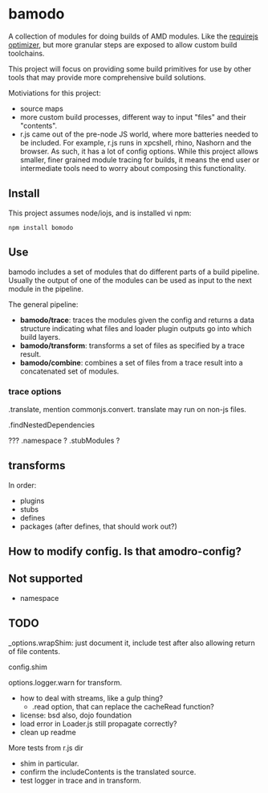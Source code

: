 # bamodo

A collection of modules for doing builds of AMD modules. Like the [requirejs optimizer](http://requirejs.org/docs/optimization.html), but more granular steps are exposed to allow custom build toolchains.

This project will focus on providing some build primitives for use by other tools that may provide more comprehensive build solutions.

Motiviations for this project:

* source maps
* more custom build processes, different way to input "files" and their "contents".
* r.js came out of the pre-node JS world, where more batteries needed to be included. For example, r.js runs in xpcshell, rhino, Nashorn and the browser.
As such, it has a lot of config options. While this project allows smaller, finer grained module tracing for builds, it means the end user or intermediate tools need to worry about composing this functionality.

## Install

This project assumes node/iojs, and is installed vi npm:

    npm install bomodo

## Use

bamodo includes a set of modules that do different parts of a build pipeline. Usually the output of one of the modules can be used as input to the next module in the pipeline.

The general pipeline:

* **bamodo/trace**: traces the modules given the config and returns a data structure indicating what files and loader plugin outputs go into which build layers.
* **bamodo/transform**: transforms a set of files as specified by a trace result.
* **bamodo/combine**: combines a set of files from a trace result into a concatenated set of modules.

### trace options

.translate, mention commonjs.convert. translate may run on non-js files.

.findNestedDependencies


???
.namespace ?
.stubModules ?

## transforms

In order:

* plugins
* stubs
* defines
* packages (after defines, that should work out?)


## How to modify config. Is that amodro-config?

## Not supported

* namespace


## TODO

_options.wrapShim: just document it, include test after also allowing return of file contents.


config.shim

options.logger.warn for transform.

* how to deal with streams, like a gulp thing?
  * .read option, that can replace the cacheRead function?
* license: bsd also, dojo foundation
* load error in Loader.js still propagate correctly?
* clean up readme

More tests from r.js dir

* shim in particular.
* confirm the includeContents is the translated source.
* test logger in trace and in transform.

